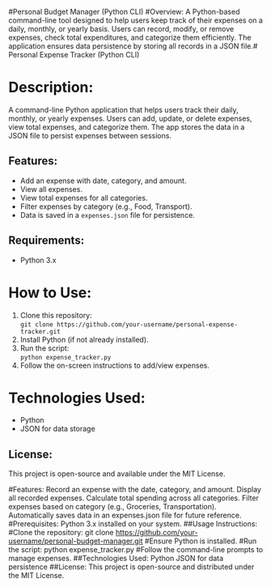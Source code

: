 #Personal Budget Manager (Python CLI)
#Overview:
A Python-based command-line tool designed to help users keep track of their expenses on a daily, monthly, or yearly basis. Users can record, modify, or remove expenses, check total expenditures, and categorize them efficiently. The application ensures data persistence by storing all records in a JSON file.# Personal Expense Tracker (Python CLI)

# Description:
A command-line Python application that helps users track their daily, monthly, or yearly expenses. Users can add, update, or delete expenses, view total expenses, and categorize them. The app stores the data in a JSON file to persist expenses between sessions.

## Features:
- Add an expense with date, category, and amount.
- View all expenses.
- View total expenses for all categories.
- Filter expenses by category (e.g., Food, Transport).
- Data is saved in a `expenses.json` file for persistence.

## Requirements:
- Python 3.x

# How to Use:
1. Clone this repository:  
   `git clone https://github.com/your-username/personal-expense-tracker.git`
2. Install Python (if not already installed).
3. Run the script:  
   `python expense_tracker.py`
4. Follow the on-screen instructions to add/view expenses.

# Technologies Used:
- Python
- JSON for data storage

## License:
This project is open-source and available under the MIT License.

#Features:
Record an expense with the date, category, and amount.
Display all recorded expenses.
Calculate total spending across all categories.
Filter expenses based on category (e.g., Groceries, Transportation).
Automatically saves data in an expenses.json file for future reference.
#Prerequisites:
Python 3.x installed on your system.
##Usage Instructions:
#Clone the repository:
git clone https://github.com/your-username/personal-budget-manager.git
#Ensure Python is installed.
#Run the script:
python expense_tracker.py
#Follow the command-line prompts to manage expenses.
##Technologies Used:
Python
JSON for data persistence
##License:
This project is open-source and distributed under the MIT License.
